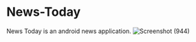 # News-Today
News Today is an android news application.
![Screenshot (944)](https://user-images.githubusercontent.com/72554713/141486311-2d9243ca-b1d2-45e3-91fa-3706173adfa9.png)

